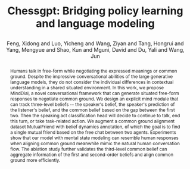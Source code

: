---
layout: pub
type: inproceedings
key: highie
title: >
    Chessgpt: Bridging policy learning and language modeling
author: Feng, Xidong and Luo, Yicheng and Wang, Ziyan and Tang, Hongrui and Yang, Mengyue and Shao, Kun and Mguni, David and Du, Yali and Wang, Jun
abbr: NeurIPS'23
booktitle: The Thirty-Seventh Annual Conference on Neural Information Processing Systems Datasets and Benchmarks Track (NeurIPS D&B Track)
year: 2023
selected: true
code: https://github.com/waterhorse1/ChessGPT
website: https://huggingface.co/Waterhorse/chessgpt-base-v1
arxiv: 2306.09200
abstract: >
    Humans talk in free-form while negotiating the expressed meanings or common ground. Despite the impressive conversational abilities of the large generative language models, they do not consider the individual differences in contextual understanding in a shared situated environment. In this work, we propose MindDial, a novel conversational framework that can generate situated free-form responses to negotiate common ground. We design an explicit mind module that can track three-level beliefs -- the speaker's belief, the speaker's prediction of the listener's belief, and the common belief based on the gap between the first two. Then the speaking act classification head will decide to continue to talk, end this turn, or take task-related action. We augment a common ground alignment dataset MutualFriend with belief dynamics annotation, of which the goal is to find a single mutual friend based on the free chat between two agents. Experiments show that our model with mental state modeling can resemble human responses when aligning common ground meanwhile mimic the natural human conversation flow. The ablation study further validates the third-level common belief can aggregate information of the first and second-order beliefs and align common ground more efficiently.
bibtex: >
    @inproceedings{feng2024chessgpt,
        title={Chessgpt: Bridging policy learning and language modeling},
        author={Feng, Xidong and Luo, Yicheng and Wang, Ziyan and Tang, Hongrui and Yang, Mengyue and Shao, Kun and Mguni, David and Du, Yali and Wang, Jun},
        journal={The Thirty-Seventh Annual Conference on Neural Information Processing Systems Datasets and Benchmarks Track (NeurIPS D&B 2023)},
        volume={36},
        year={2024}
    }
---